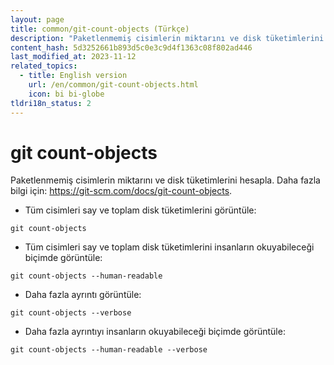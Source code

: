 ```yaml
---
layout: page
title: common/git-count-objects (Türkçe)
description: "Paketlenmemiş cisimlerin miktarını ve disk tüketimlerini hesapla."
content_hash: 5d3252661b893d5c0e3c9d4f1363c08f802ad446
last_modified_at: 2023-11-12
related_topics:
  - title: English version
    url: /en/common/git-count-objects.html
    icon: bi bi-globe
tldri18n_status: 2
---
```

# git count-objects

Paketlenmemiş cisimlerin miktarını ve disk tüketimlerini hesapla.
Daha fazla bilgi için: <https://git-scm.com/docs/git-count-objects>.

- Tüm cisimleri say ve toplam disk tüketimlerini görüntüle:

`git count-objects`

- Tüm cisimleri say ve toplam disk tüketimlerini insanların okuyabileceği biçimde görüntüle:

`git count-objects --human-readable`

- Daha fazla ayrıntı görüntüle:

`git count-objects --verbose`

- Daha fazla ayrıntıyı insanların okuyabileceği biçimde görüntüle:

`git count-objects --human-readable --verbose`
